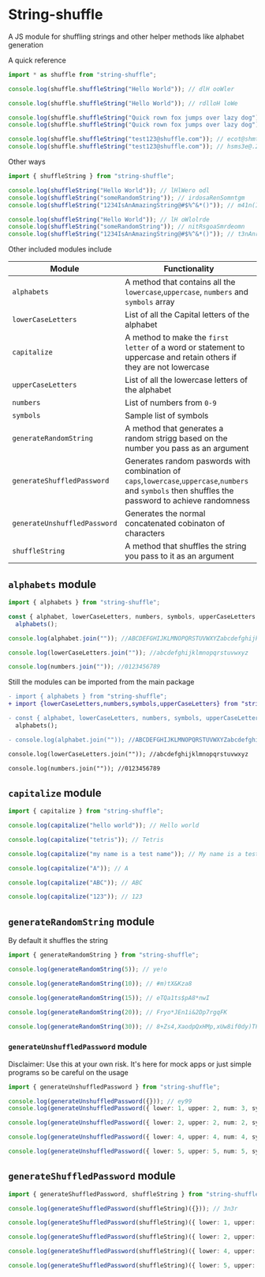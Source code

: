 # String-shuffle

A JS module for shuffling strings and other helper methods like alphabet generation

A quick reference
```ts
import * as shuffle from "string-shuffle";

console.log(shuffle.shuffleString("Hello World")); // dlH ooWler

console.log(shuffle.shuffleString("Hello World")); // rdlloH loWe

console.log(shuffle.shuffleString("Quick rown fox jumps over lazy dog")); // jvyilco owfxud nz  apuo rs rkeoQgm
console.log(shuffle.shuffleString("Quick rown fox jumps over lazy dog")); // jcf ro Qowkna goomvyxd puz er iusl

console.log(shuffle.shuffleString("test123@shuffle.com")); // ecot@shmt.efs2l3fu1
console.log(shuffle.shuffleString("test123@shuffle.com")); // hsms3e@.2t1lcfotufe

```
Other ways
```ts
import { shuffleString } from "string-shuffle";

console.log(shuffleString("Hello World")); // lHlWero odl
console.log(shuffleString("someRandomString")); // irdosaRenSomntgm
console.log(shuffleString("1234IsAnAmazingString@#$%^&*()")); // m41n(I&aA@Sn^i3%)sgzgi#2*rn$At

console.log(shuffleString("Hello World")); // lH oWlolrde
console.log(shuffleString("someRandomString")); // nitRsgoaSmrdeomn
console.log(shuffleString("1234IsAnAmazingString@#$%^&*()")); // t3nAnr@4Ii&n12gAgsa%m*(i$Sz)#^

```
Other included modules include

|Module|Functionality|
|---|---|
|`alphabets`| A method that contains all the `lowercase`,`uppercase`, `numbers` and `symbols` array|
| `lowerCaseLetters`|List of all the Capital letters of the alphabet|
| `capitalize`| A method to make the  `first letter` of a word or statement to uppercase and retain others if they are not lowercase|
| `upperCaseLetters`|List of all the lowercase letters of the alphabet|
| `numbers`|List of numbers from `0-9`|
| `symbols`|Sample list of symbols|
| `generateRandomString`| A method that generates a random strigg based on the number you pass as an argument|
| `generateShuffledPassword`|Generates random paswords with combination of `caps`,`lowercase`,`uppercase`,`numbers` and `symbols` then shuffles the password to achieve randomness|
| `generateUnshuffledPassword`|Generates the normal concatenated cobinaton of characters|
| `shuffleString`|A method that shuffles the string you pass to it as an argument|

## `alphabets` module
```ts
import { alphabets } from "string-shuffle";

const { alphabet, lowerCaseLetters, numbers, symbols, upperCaseLetters } =
  alphabets();

console.log(alphabet.join("")); //ABCDEFGHIJKLMNOPQRSTUVWXYZabcdefghijklmnopqrstuvwxyz0123456789!"#$%&'()*+,-./

console.log(lowerCaseLetters.join("")); //abcdefghijklmnopqrstuvwxyz

console.log(numbers.join("")); //0123456789
```
Still the modules can be imported from the main package
```diff
- import { alphabets } from "string-shuffle";
+ import {lowerCaseLetters,numbers,symbols,upperCaseLetters} from "string-shuffle";

- const { alphabet, lowerCaseLetters, numbers, symbols, upperCaseLetters } =
  alphabets();

- console.log(alphabet.join("")); //ABCDEFGHIJKLMNOPQRSTUVWXYZabcdefghijklmnopqrstuvwxyz0123456789!"#$%&'()*+,-./

console.log(lowerCaseLetters.join("")); //abcdefghijklmnopqrstuvwxyz

console.log(numbers.join("")); //0123456789
```
## `capitalize` module
```ts
import { capitalize } from "string-shuffle";

console.log(capitalize("hello world")); // Hello world

console.log(capitalize("tetris")); // Tetris

console.log(capitalize("my name is a test name")); // My name is a test name

console.log(capitalize("A")); // A

console.log(capitalize("ABC")); // ABC

console.log(capitalize("123")); // 123
```
## `generateRandomString` module
By default it shuffles the string
```ts
import { generateRandomString } from "string-shuffle";

console.log(generateRandomString(5)); // ye!o

console.log(generateRandomString(10)); // #m)tX&Kza8

console.log(generateRandomString(15)); // eTQa1ts$pA8*nwI

console.log(generateRandomString(20)); // Fryo*JEn1i&2Dp7rgqFK

console.log(generateRandomString(30)); // 8+Zs4,XaodpQxHMp,xUw8if0dy)TF+
```
### `generateUnshuffledPassword` module
Disclaimer: Use this at your own risk. It's here for mock apps or just simple programs so be careful on the usage
```ts
import { generateUnshuffledPassword } from "string-shuffle";

console.log(generateUnshuffledPassword({})); // ey99
console.log(generateUnshuffledPassword({ lower: 1, upper: 2, num: 3, symb: 4 })); // pRI.##*369

console.log(generateUnshuffledPassword({ lower: 2, upper: 2, num: 2, symb: 2 })); // jmKE"+89

console.log(generateUnshuffledPassword({ lower: 4, upper: 4, num: 4, symb: 4 })); // gilwLEJW#/,%6959

console.log(generateUnshuffledPassword({ lower: 5, upper: 5, num: 5, symb: 5 })); // rkujyDFOUS%,.)'71677
```

## `generateShuffledPassword` module
```ts
import { generateShuffledPassword, shuffleString } from "string-shuffle";

console.log(generateShuffledPassword(shuffleString)({})); // 3n3r

console.log(generateShuffledPassword(shuffleString)({ lower: 1, upper: 2, num: 3, symb: 4 })); // o9/B3*M&3*

console.log(generateShuffledPassword(shuffleString)({ lower: 2, upper: 2, num: 2, symb: 2 })); // O5g!8A/c

console.log(generateShuffledPassword(shuffleString)({ lower: 4, upper: 4, num: 4, symb: 4 })); // 3p!rP.YI*90z*n7Z

console.log(generateShuffledPassword(shuffleString)({ lower: 5, upper: 5, num: 5, symb: 5 })); // zS7&6*oKk7Wx)Nl'N18.
```


